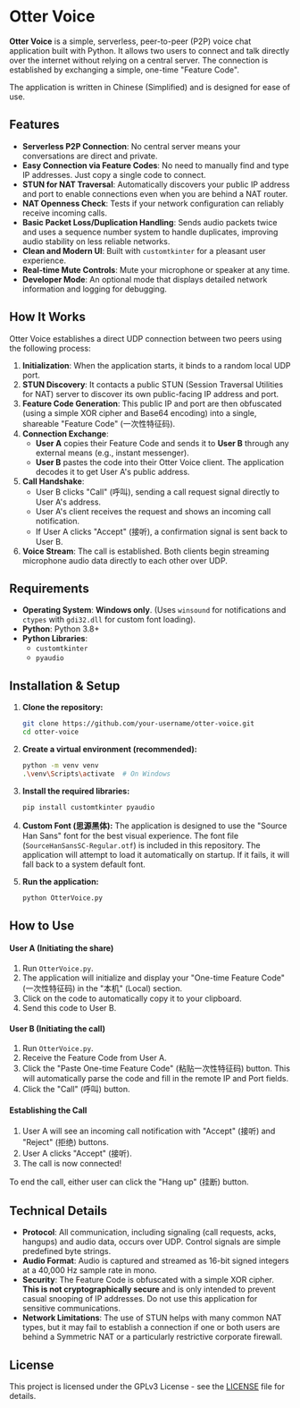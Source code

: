 # Otter Voice



**Otter Voice** is a simple, serverless, peer-to-peer (P2P) voice chat application built with Python. It allows two users to connect and talk directly over the internet without relying on a central server. The connection is established by exchanging a simple, one-time "Feature Code".

The application is written in Chinese (Simplified) and is designed for ease of use.

## Features

-   **Serverless P2P Connection**: No central server means your conversations are direct and private.
-   **Easy Connection via Feature Codes**: No need to manually find and type IP addresses. Just copy a single code to connect.
-   **STUN for NAT Traversal**: Automatically discovers your public IP address and port to enable connections even when you are behind a NAT router.
-   **NAT Openness Check**: Tests if your network configuration can reliably receive incoming calls.
-   **Basic Packet Loss/Duplication Handling**: Sends audio packets twice and uses a sequence number system to handle duplicates, improving audio stability on less reliable networks.
-   **Clean and Modern UI**: Built with `customtkinter` for a pleasant user experience.
-   **Real-time Mute Controls**: Mute your microphone or speaker at any time.
-   **Developer Mode**: An optional mode that displays detailed network information and logging for debugging.

## How It Works

Otter Voice establishes a direct UDP connection between two peers using the following process:

1.  **Initialization**: When the application starts, it binds to a random local UDP port.
2.  **STUN Discovery**: It contacts a public STUN (Session Traversal Utilities for NAT) server to discover its own public-facing IP address and port.
3.  **Feature Code Generation**: This public IP and port are then obfuscated (using a simple XOR cipher and Base64 encoding) into a single, shareable "Feature Code" (一次性特征码).
4.  **Connection Exchange**:
    -   **User A** copies their Feature Code and sends it to **User B** through any external means (e.g., instant messenger).
    -   **User B** pastes the code into their Otter Voice client. The application decodes it to get User A's public address.
5.  **Call Handshake**:
    -   User B clicks "Call" (呼叫), sending a call request signal directly to User A's address.
    -   User A's client receives the request and shows an incoming call notification.
    -   If User A clicks "Accept" (接听), a confirmation signal is sent back to User B.
6.  **Voice Stream**: The call is established. Both clients begin streaming microphone audio data directly to each other over UDP.

## Requirements

-   **Operating System**: **Windows only**. (Uses `winsound` for notifications and `ctypes` with `gdi32.dll` for custom font loading).
-   **Python**: Python 3.8+
-   **Python Libraries**:
    -   `customtkinter`
    -   `pyaudio`

## Installation & Setup

1.  **Clone the repository:**
    ```bash
    git clone https://github.com/your-username/otter-voice.git
    cd otter-voice
    ```

2.  **Create a virtual environment (recommended):**
    ```bash
    python -m venv venv
    .\venv\Scripts\activate  # On Windows
    ```

3.  **Install the required libraries:**
    ```bash
    pip install customtkinter pyaudio
    ```

4.  **Custom Font (思源黑体):**
    The application is designed to use the "Source Han Sans" font for the best visual experience. The font file (`SourceHanSansSC-Regular.otf`) is included in this repository. The application will attempt to load it automatically on startup. If it fails, it will fall back to a system default font.

5.  **Run the application:**
    ```bash
    python OtterVoice.py
    ```

## How to Use

#### User A (Initiating the share)

1.  Run `OtterVoice.py`.
2.  The application will initialize and display your "One-time Feature Code" (一次性特征码) in the "本机" (Local) section.
3.  Click on the code to automatically copy it to your clipboard.
4.  Send this code to User B.

#### User B (Initiating the call)

1.  Run `OtterVoice.py`.
2.  Receive the Feature Code from User A.
3.  Click the "Paste One-time Feature Code" (粘贴一次性特征码) button. This will automatically parse the code and fill in the remote IP and Port fields.
4.  Click the "Call" (呼叫) button.

#### Establishing the Call

1.  User A will see an incoming call notification with "Accept" (接听) and "Reject" (拒绝) buttons.
2.  User A clicks "Accept" (接听).
3.  The call is now connected!

To end the call, either user can click the "Hang up" (挂断) button.

## Technical Details

-   **Protocol**: All communication, including signaling (call requests, acks, hangups) and audio data, occurs over UDP. Control signals are simple predefined byte strings.
-   **Audio Format**: Audio is captured and streamed as 16-bit signed integers at a 40,000 Hz sample rate in mono.
-   **Security**: The Feature Code is obfuscated with a simple XOR cipher. **This is not cryptographically secure** and is only intended to prevent casual snooping of IP addresses. Do not use this application for sensitive communications.
-   **Network Limitations**: The use of STUN helps with many common NAT types, but it may fail to establish a connection if one or both users are behind a Symmetric NAT or a particularly restrictive corporate firewall.

## License

This project is licensed under the GPLv3 License - see the [LICENSE](LICENSE) file for details.
